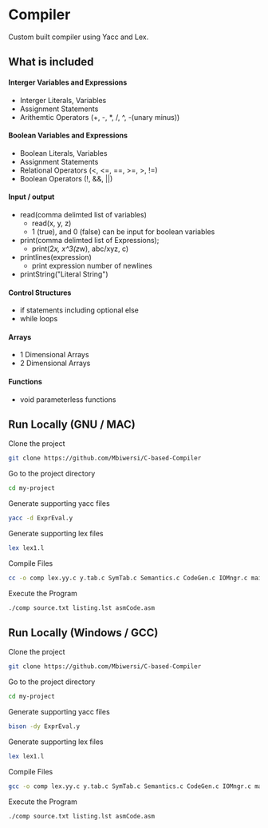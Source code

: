 
# Compiler

Custom built compiler using Yacc and Lex.

## What is included
#### Interger Variables and Expressions
- Interger Literals, Variables
- Assignment Statements
- Arithemtic Operators (+, -, *, /, ^, -(unary minus))
#### Boolean Variables and Expressions

- Boolean Literals, Variables
- Assignment Statements
- Relational Operators (<, <=, ==, >=, >, !=)
- Boolean Operators (!, &&, ||)

#### Input / output
- read(comma delimted list of variables)
    - read(x, y, z)
    - 1 (true), and 0 (false) can be input for boolean variables
- print(comma delimted list of Expressions);
    - print(2*x, x^3(z*w), abc/xyz, c)
- printlines(expression)
    - print expression number of newlines
- printString("Literal String")

#### Control Structures
- if statements including optional else
- while loops

#### Arrays
- 1 Dimensional Arrays
- 2 Dimensional Arrays

#### Functions
- void parameterless functions

## Run Locally (GNU / MAC)

Clone the project

```bash
git clone https://github.com/Mbiwersi/C-based-Compiler
```

Go to the project directory

```bash
cd my-project
```

Generate supporting yacc files

```bash
yacc -d ExprEval.y
```

Generate supporting lex files

```bash
lex lex1.l
```

Compile Files

```bash
cc -o comp lex.yy.c y.tab.c SymTab.c Semantics.c CodeGen.c IOMngr.c main.c
```

Execute the Program

```bash
./comp source.txt listing.lst asmCode.asm
```

## Run Locally (Windows / GCC)

Clone the project

```bash
git clone https://github.com/Mbiwersi/C-based-Compiler
```

Go to the project directory

```bash
cd my-project
```

Generate supporting yacc files

```bash
bison -dy ExprEval.y
```

Generate supporting lex files

```bash
lex lex1.l
```

Compile Files

```bash
gcc -o comp lex.yy.c y.tab.c SymTab.c Semantics.c CodeGen.c IOMngr.c main.c
```

Execute the Program

```bash
./comp source.txt listing.lst asmCode.asm
```
